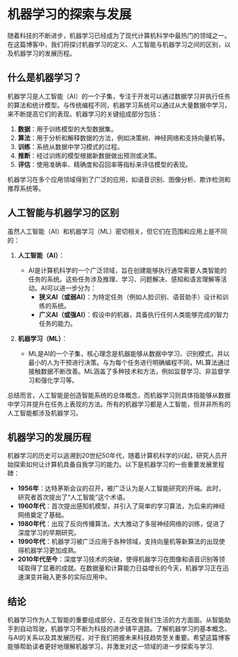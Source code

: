 
# 机器学习的探索与发展

随着科技的不断进步，机器学习已经成为了现代计算机科学中最热门的领域之一。在这篇博客中，我们将探讨机器学习的定义、人工智能与机器学习之间的区别，以及机器学习的发展历程。

## 什么是机器学习？

机器学习是人工智能（AI）的一个子集，专注于开发可以通过数据学习并执行任务的算法和统计模型。与传统编程不同，机器学习系统可以通过从大量数据中学习，来不断提高它们的表现。机器学习的关键组成部分包括：

1. **数据**：用于训练模型的大型数据集。
2. **算法**：用于分析和解释数据的方法，例如决策树、神经网络和支持向量机等。
3. **训练**：系统从数据中学习模式的过程。
4. **推断**：经过训练的模型根据新数据做出预测或决策。
5. **评估**：使用准确率、精确度和召回率等指标来评估模型的表现。

机器学习在多个应用领域得到了广泛的应用，如语音识别、图像分析、欺诈检测和推荐系统等。

## 人工智能与机器学习的区别

虽然人工智能（AI）和机器学习（ML）密切相关，但它们在范围和应用上是不同的：

1. **人工智能（AI）**：
   - AI是计算机科学的一个广泛领域，旨在创建能够执行通常需要人类智能的任务的系统。这些任务涉及推理、学习、问题解决、感知和语言理解等活动。AI可以进一步分为：
     - **狭义AI（或弱AI）**：为特定任务（例如人脸识别、语音助手）设计和训练的系统。
     - **广义AI（或强AI）**：假设中的机器，具备执行任何人类能够完成的智力任务的能力。

2. **机器学习（ML）**：
   - ML是AI的一个子集，核心理念是机器能够从数据中学习、识别模式，并以最小的人为干预进行决策。与为每个任务进行明确编程不同，ML算法通过接触数据不断改善。ML涵盖了多种技术和方法，例如监督学习、非监督学习和强化学习等。

总结而言，人工智能是创造智能系统的总体概念，而机器学习则具体指能够从数据中学习并提升在任务上表现的方法。所有的机器学习都是人工智能，但并非所有的人工智能都涉及机器学习。

## 机器学习的发展历程

机器学习的历史可以追溯到20世纪50年代，随着计算机科学的兴起，研究人员开始探索如何让计算机具备自我学习的能力。以下是机器学习的一些重要发展里程碑：

- **1956年**：达特茅斯会议的召开，被广泛认为是人工智能研究的开端。此时，研究者首次提出了“人工智能”这个术语。
- **1960年代**：首次提出感知机模型，并引入了简单的学习算法，为后来的神经网络奠定了基础。
- **1980年代**：出现了反向传播算法，大大推动了多层神经网络的训练，促进了深度学习的早期研究。
- **1990年代**：机器学习被广泛应用于各种领域，支持向量机等新算法的出现使得机器学习更加成熟。
- **2010年代至今**：深度学习技术的突破，使得机器学习在图像和语音识别等领域取得了显著的成就。在数据量和计算能力日益增长的今天，机器学习正在迅速演变并融入更多的实际应用中。

## 结论

机器学习作为人工智能的重要组成部分，正在改变我们生活的方方面面。从智能助手到自动驾驶，机器学习不断为科技的进步铺平道路。了解机器学习的基本概念、与AI的关系以及其发展历程，对于我们把握未来科技趋势至关重要。希望这篇博客能够帮助读者更好地理解机器学习，并激发对这一领域的进一步探索与学习.
